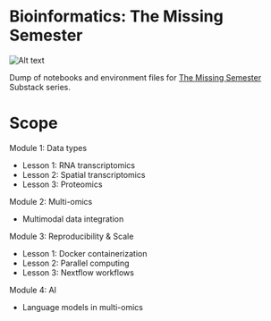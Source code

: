 # Bioinformatics: The Missing Semester

![Alt text](/Users/aneesavalentine/themissingsemester/images/themissingsemester.png)

Dump of notebooks and environment files for [The Missing Semester](https://themissingsemester.substack.com/p/bioinformatics-the-missing-semester) Substack series.

# Scope

Module 1: Data types
- Lesson 1: RNA transcriptomics
- Lesson 2: Spatial transcriptomics
- Lesson 3: Proteomics

Module 2: Multi-omics
- Multimodal data integration

Module 3: Reproducibility & Scale
- Lesson 1: Docker containerization
- Lesson 2: Parallel computing
- Lesson 3: Nextflow workflows

Module 4: AI
- Language models in multi-omics